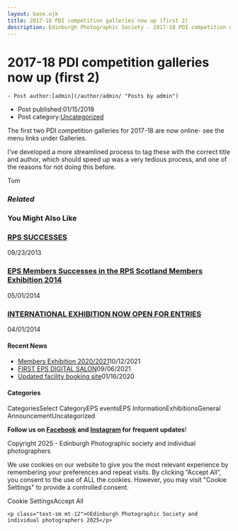 ```yaml
---
layout: base.njk
title: 2017-18 PDI competition galleries now up (first 2)
description: Edinburgh Photographic Society - 2017-18 PDI competition galleries now up (first 2)
---
```


<div class="container mx-auto px-4 py-8">
  <div class="prose max-w-3xl mx-auto">
    <h1 class="text-3xl font-bold mb-6">2017-18 PDI competition galleries now up (first 2)</h1>

    - Post author:[admin](/author/admin/ "Posts by admin")
- Post published:01/15/2018
- Post category:[Uncategorized](/category/uncategorized/)

The first two PDI competition galleries for 2017-18 are now online- see the menu links under Galleries.

I’ve developed a more streamlined process to tag these with the correct title and author, which should speed up was a very tedious process, and one of the reasons for not doing this before.

Tom

### _Related_

### You Might Also Like

### [RPS SUCCESSES](/uncategorized/rps-successes/)
09/23/2013

### [EPS Members Successes in the RPS Scotland Members Exhibition 2014](/uncategorized/eps-members-successes-in-the-rps-scotland-members-exhibition-2014/)
05/01/2014

### [INTERNATIONAL EXHIBITION NOW OPEN FOR ENTRIES](/uncategorized/international-exhibition-now-open/)
04/01/2014

#### Recent News

- [Members Exhibition 2020/2021](/uncategorized/20207/)10/12/2021
- [FIRST EPS DIGITAL SALON](/uncategorized/19611/)09/06/2021
- [Updated facility booking site](/eps_information/updated-facility-booking-site/)01/16/2020

#### Categories
CategoriesSelect CategoryEPS eventsEPS InformationExhibitionsGeneral AnnouncementUncategorized

**Follow us on [Facebook](https://www.facebook.com/EdinburghPhotographicSociety/) and [Instagram](https://www.instagram.com/edinburghphotographicsociety) for frequent updates**!

 Copyright 2025 - Edinburgh Photographic society and individual photographers 

We use cookies on our website to give you the most relevant experience by remembering your preferences and repeat visits. By clicking “Accept All”, you consent to the use of ALL the cookies. However, you may visit "Cookie Settings" to provide a controlled consent.

Cookie SettingsAccept All

    <p class="text-sm mt-12">©Edinburgh Photographic Society and individual photographers 2025</p>
  </div>
</div>